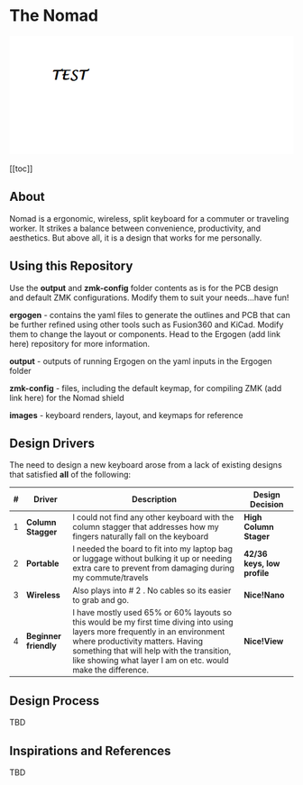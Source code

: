 # The Nomad

![final product image ](/images/testing.png )

[[toc]]


## About

Nomad is a ergonomic, wireless, split keyboard for a commuter or traveling worker. It strikes a balance between convenience, productivity, and aesthetics. But above all, it is a design that works for me personally.

## Using this Repository
Use the **output** and **zmk-config** folder contents as is for the PCB design and default ZMK configurations. Modify them to suit your needs...have fun!

**ergogen** - contains the yaml files to generate the outlines and PCB that can be further refined using other tools such as Fusion360 and KiCad. Modify them to change the layout or components. Head to the Ergogen (add link here) repository for more information.

**output** - outputs of running Ergogen on the yaml inputs in the Ergogen folder

**zmk-config** - files, including the default keymap, for compiling ZMK (add link here) for the Nomad shield

**images** - keyboard renders, layout, and keymaps for reference


## Design Drivers

The need to design a new keyboard arose from a lack of existing designs that satisfied **all** of the following:

| #| Driver                |   Description                                                                                                                                                                                                                                                                        | Design Decision             |
| -| --------------------- | -------------------------------------------------------------------------------------------------------------------------------------------------------------------------------------------------------------------------------------------------------------------------------------| --------------------------- |
| 1| **Column Stagger**    |   I could not find any other keyboard with the column stagger that addresses how my fingers naturally fall on the keyboard                                                                                                                                                           | **High Column Stager**      |
| 2| **Portable**          |   I needed the board to fit into my laptop bag or luggage without bulking it up or needing extra care to prevent from damaging during my commute/travels                                                                                                                             | **42/36 keys, low profile** |
| 3| **Wireless**          |   Also plays into # 2 .  No cables  so its easier to grab and go.                                                                                                                                                                                                                    | **Nice!Nano**               |
| 4| **Beginner friendly** |   I   have mostly used 65%  or 60% layouts so this would be my first time diving into using layers more frequently in an environment where productivity matters. Having something that will help with the transition, like showing what layer I am on etc. would make the difference.| **Nice!View**               |


## Design Process
TBD

## Inspirations and References
TBD